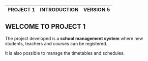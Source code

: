 | PROJECT 1 | INTRODUCTION | VERSION 5 |
| ------- | ------|:----:|

##  WELCOME TO PROJECT 1

The project developed is a **school management system** where new students, teachers and courses can be registered.

It is also possible to manage the timetables and schedules.
